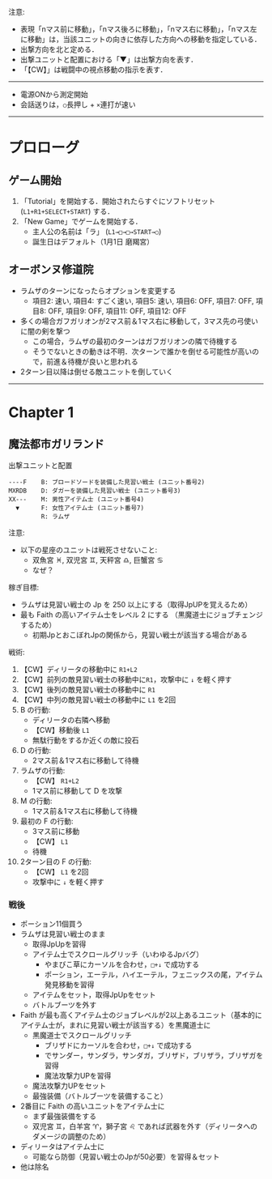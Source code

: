 注意:
* 表現「nマス前に移動」，「nマス後ろに移動」，「nマス右に移動」，「nマス左に移動」は，当該ユニットの向きに依存した方向への移動を指定している．
* 出撃方向を北と定める．
* 出撃ユニットと配置における「▼」は出撃方向を表す．
* 「【CW】」は戦闘中の視点移動の指示を表す．

--------

* 電源ONから測定開始
* 会話送りは，`○`長押し + `×`連打が速い

--------
# プロローグ

## ゲーム開始
1. 「Tutorial」を開始する．開始されたらすぐにソフトリセット (`L1+R1+SELECT+START`) する．
2. 「New Game」でゲームを開始する．
    * 主人公の名前は「ラ」 (`L1→□→□→START→○`)
    * 誕生日はデフォルト（1月1日 磨羯宮）

## オーボンヌ修道院
* ラムザのターンになったらオプションを変更する
    * 項目2: 速い, 項目4: すごく速い, 項目5: 速い, 項目6: OFF, 項目7: OFF, 項目8: OFF, 項目9: OFF, 項目11: OFF, 項目12: OFF
* 多くの場合ガフガリオンが2マス前＆1マス右に移動して，3マス先の弓使いに闇の剣を撃つ
    * この場合，ラムザの最初のターンはガフガリオンの隣で待機する
    * そうでないときの動きは不明．次ターンで誰かを倒せる可能性が高いので，前進＆待機が良いと思われる
* 2ターン目以降は倒せる敵ユニットを倒していく

--------
# Chapter 1

## 魔法都市ガリランド
出撃ユニットと配置
```
----F    B: ブロードソードを装備した見習い戦士 (ユニット番号2)
MXRDB    D: ダガーを装備した見習い戦士 (ユニット番号3)
XX---    M: 男性アイテム士 (ユニット番号4)
  ▼      F: 女性アイテム士 (ユニット番号7)
         R: ラムザ
```

注意:
* 以下の星座のユニットは戦死させないこと:
  * 双魚宮 ♓, 双児宮 ♊, 天秤宮 ♎, 巨蟹宮 ♋
  * なぜ？

稼ぎ目標:
* ラムザは見習い戦士の Jp を 250 以上にする（取得JpUPを覚えるため）
* 最も Faith の高いアイテム士をレベル 2 にする （黒魔道士にジョブチェンジするため）
  * 初期JpとおこぼれJpの関係から，見習い戦士が該当する場合がある

戦術:
1. 【CW】ディリータの移動中に `R1+L2`
1. 【CW】前列の敵見習い戦士の移動中に`R1`，攻撃中に `↓` を軽く押す
1. 【CW】後列の敵見習い戦士の移動中に `R1`
1. 【CW】中列の敵見習い戦士の移動中に `L1` を2回
1. B の行動:
    * ディリータの右隣へ移動
    * 【CW】移動後 `L1`
    * 無駄行動をするか近くの敵に投石
1. D の行動:
    * 2マス前＆1マス右に移動して待機
1. ラムザの行動:
    * 【CW】 `R1+L2`
    * 1マス前に移動して D を攻撃
1. M の行動:
    * 1マス前＆1マス右に移動して待機
1. 最初の F の行動:
    * 3マス前に移動
    * 【CW】 `L1`
    * 待機
1. 2ターン目の F の行動:
    * 【CW】 `L1` を2回
    * 攻撃中に `↓` を軽く押す

### 戦後
* ポーション11個買う
* ラムザは見習い戦士のまま
    * 取得JpUpを習得
    * アイテム士でスクロールグリッチ（いわゆるJpバグ）
      * やまびこ草にカーソルを合わせ，`□+↓` で成功する
      * ポーション，エーテル，ハイエーテル，フェニックスの尾，アイテム発見移動を習得
    * アイテムをセット，取得JpUpをセット
    * バトルブーツを外す
* Faith が最も高くアイテム士のジョブレベルが2以上あるユニット（基本的にアイテム士が，まれに見習い戦士が該当する）を黒魔道士に
    * 黒魔道士でスクロールグリッチ
      * ブリザドにカーソルを合わせ，`□+↓` で成功する
      * でサンダー，サンダラ，サンダガ，ブリザド，ブリザラ，ブリザガを習得
      * 魔法攻撃力UPを習得
    * 魔法攻撃力UPをセット
    * 最強装備（バトルブーツを装備すること）
* 2番目に Faith の高いユニットをアイテム士に
    * まず最強装備をする
    * 双児宮 ♊，白羊宮 ♈，獅子宮 ♌ であれば武器を外す（ディリータへのダメージの調整のため）
* ディリータはアイテム士に
    * 可能なら防御（見習い戦士のJpが50必要）を習得＆セット
* 他は除名
